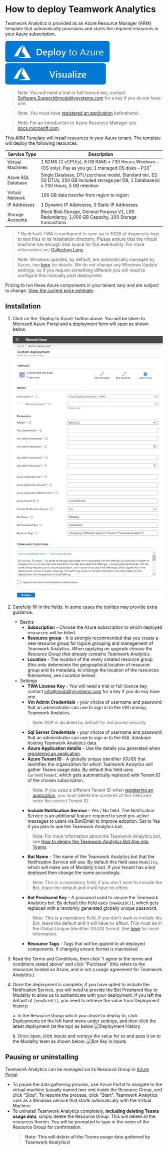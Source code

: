 # How to deploy Teamwork Analytics

Teamwork Analytics is provided as an Azure Resource Manager (ARM) template that automatically provisions and starts the required resources in your Azure subscription.

<a href="https://portal.azure.com/#create/Microsoft.Template/uri/https%3A%2F%2Ftwadeploy.blob.core.windows.net%2Ftwa-prod%2FmainTemplate.json%3Fsv%3D2019-02-02%26ss%3Dbfqt%26srt%3Dsco%26sp%3Drlp%26se%3D2025-01-06T19%3A14%3A58Z%26st%3D2020-01-06T11%3A14%3A58Z%26spr%3Dhttps%26sig%3D0gvK%252BXVXhd24ifVrnMJrvZxxzYX0Cu9MXVdKYJmvkL8%253D" target="_blank">
  <img src="https://raw.githubusercontent.com/Azure/azure-quickstart-templates/master/1-CONTRIBUTION-GUIDE/images/deploytoazure.svg?sanitize=true" alt="Deploy To Azure" style="max-width:100%;">
</a>
<a href="http://armviz.io/#/?load=https%3A%2F%2Ftwadeploy.blob.core.windows.net%2Ftwa-prod%2FmainTemplate.json%3Fsv%3D2019-02-02%26ss%3Dbfqt%26srt%3Dsco%26sp%3Drlp%26se%3D2025-01-06T19%3A14%3A58Z%26st%3D2020-01-06T11%3A14%3A58Z%26spr%3Dhttps%26sig%3D0gvK%252BXVXhd24ifVrnMJrvZxxzYX0Cu9MXVdKYJmvkL8%253D" target="_blank">
  <img src="https://raw.githubusercontent.com/Azure/azure-quickstart-templates/master/1-CONTRIBUTION-GUIDE/images/visualizebutton.svg?sanitize=true" alt="Visualize" style="max-width:100%;">
</a>

> Note: You will need a trial or full licence key, contact Software.Support@modalitysystems.com for a key if you do not have one.

> Note: You must have [registered an application](registerapplication.md) beforehand.

> Note: For an introduction to Azure Resource Manager see [docs.microsoft.com](https://docs.microsoft.com/en-us/azure/azure-resource-manager/resource-group-overview).

This ARM Template will install resources in your Azure tenant. The template will deploy the following resources:

| Service Type  | Description   |
| ------------- | ------------- |
| Virtual Machines  | 1 B2MS (2 vCPU(s), 8 GB RAM) x 730 Hours; Windows – (OS only); Pay as you go; 1 managed OS disks – P10<sup>†</sup> |
| Azure SQL Database  | Single Database, DTU purchase model, Standard tier, S2: 50 DTUs, 250 GB included storage per DB, 1 Database(s) x 730 Hours, 5 GB retention  |
| Virtual Network  | 100 GB data transfer from region to region  |
| IP Addresses  | 1 Dynamic IP Addresses, 0 Static IP Addresses  |
| Storage Accounts  | Block Blob Storage, General Purpose V1, LRS Redundancy, 1,000 GB Capacity, 100 Storage transactions |

> † By default TWA is configured to save up to 10GB of diagnostic logs to text files in its installation directory. Please ensure that the virtual machine has enough disk space for this eventuality. For more information see [Collecting Logs](CollectingLogs.md).

> Note: Windows updates, by default, are automatically managed by Azure, see [here](https://docs.microsoft.com/en-us/azure/automation/automation-update-management#windows) for details. We do not change any Windows Update settings, so if you require something different you will need to configure this manually post deployment.

Pricing to run these Azure components in your tenant vary and are subject to change. [View the current price estimate](https://azure.com/e/3c58dcaaa4ee498d92ed80cbec706ea9).

## Installation

1. Click on the 'Deploy to Azure' button above. You will be taken to Microsoft Azure Portal and a deployment form will open as shown below.

   ![Custom deployment form](images/deployForm.png)

1. Carefully fill in the fields. In some cases the tooltips may provide extra guidance. 
   - Basics
     - **Subscription** - Choose the Azure subscription to which deployed resources will be billed.
     - **Resource group** - It is strongly recommended that you create a new resource group for logical grouping and management of Teamwork Analytics. *When applying an upgrade choose the Resource Group that already contains Teamwork Analytics.*
     - **Location** - The location of the newly created resource group (this only determines the geographical location of resource group and its metadata, to change the location of the resources themselves, see *Location* below).
   - Settings
     - **TWA License Key** - You will need a trial or full licence key, contact info@modalitysystems.com for a key if you do noy have one.
     - **Vm Admin Credentials** - your choice of username and password that an administrator can use to sign in to the VM running Teamwork Analytics.
      > Note: RDP is disabled by default for enhanced security.
     - **Sql Server Credentials** - your choice of username and password that an administrator can use to sign in to the SQL database hosting Teamwork Analytics data. 
     - **Azure Application details** - Use the details you generated when [registering an application](registerapplication.md).
     - **Azure Tenant ID** - A globally unique identifier (GUID) that identifies the organization for which Teamwork Analytics will gather Teams usage data. By default this field uses `CurrentTenant`, which gets automatically replaced with Tenant ID of the chosen subscription.
      > Note: If you used a different Tenant ID when [registering an application](registerapplication.md), you must delete the contents of this field and enter the correct Tenant ID.
     - **Include Notification Service** - Yes / No field. The Notification Service is an additional feature required to send pro-active messages to users via Bot/Email to improve adoption. Set to Yes if you plan to use the Teamwork Analytics bot. 
      > Note: For more information about the Teamwork Analytics bot, see [How to deploy the Teamwork Analytics Bot App into Teams](deployteamsapp.md).
     - **Bot Name** - The name of the Teamwork Analytics bot that the Notification Service will use. By default this field uses `Modality`, which will make use of Modality's bot. If your tenant has a bot deployed then change the name accordingly.
      > Note: This is a mandatory field, if you don't want to include the Bot, leave the default and it will have no effect.
     - **Bot Preshared Key** - A password used to secure the Teamwork Analytics bot. By default this field uses `[newGuid()]`, which gets replaced with a randomly generated globally unique password.
      > Note: This is a mandatory field, if you don't want to include the Bot, leave the default and it will have no effect. This must be in the Global Unique Identifier (GUID) format. See [here](http://guid.one/guid) for more information.
     - **Resource Tags** - Tags that will be applied to all deployed components. If changing ensure format is maintained

1. Read the Terms and Conditions, then click "I agree to the terms and conditions stated above" and click "Purchase" (this refers to the resources hosted on Azure, and is not a usage agreement for Teamwork Analytics.)

1. Once the deployment is complete, if you have opted to include the Notification Service, you will need to provide the Bot Preshared Key to Modality to allow us to authenticate with your deployment. If you left the default of `[newGuid()]`, you need to retrieve the value from Deployment history;
  
      a. In the Resource Group which you chose to deploy to, click Deployments on the left hand menu under settings, and then click the latest deployment (at the top) as below
      ![Deployment History](images/deployments-list.png)

      b. Once open, click inputs and retrieve the value for xx and pass it on to the Modality team as shown below.
      ![Bot Key in Inputs](images/bot-pre-shared-key.png)

## Pausing or uninstalling

Teamwork Analytics can be managed via its Resource Group in [Azure Portal](https://portal.azure.com/).

* To pause the data gathering process, use Azure Portal to navigate to the virtual machine (usually named *twa-vm*) inside the Resource Group, and click "Stop". To resume the process, click "Start". Teamwork Analytics runs as a Windows service that starts automatically with the Virtual Machine.
* To uninstall Teamwork Analytics completely, **including deleting Teams usage data**, simply delete the Resource Group. This will delete all the resources therein. You will be prompted to type in the name of the Resource Group for confirmation.
  > **Note: This will delete all the Teams usage data gathered by Teamwork Analytics!**
